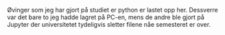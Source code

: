 Øvinger som jeg har gjort på studiet er python er lastet opp her.
Dessverre var det bare to jeg hadde lagret på PC-en, mens de andre ble gjort på Jupyter der universitetet tydeligvis sletter filene nåe semesteret er over.
